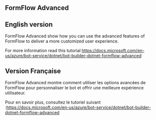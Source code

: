 ## FormFlow Advanced

## English version

FormFlow Advanced show how you can use the advanced features of FormFlow to deliver a more customized user experience.

For more information read this tutorial https://docs.microsoft.com/en-us/azure/bot-service/dotnet/bot-builder-dotnet-formflow-advanced

## Version Française

FormFlow Advanced montre comment utiliser les options avancées de FormFlow pour personnaliser le bot et offrir une meilleure expérience utilisateur.

Pour en savoir plus, consultez le tutoriel suivant :https://docs.microsoft.com/en-us/azure/bot-service/dotnet/bot-builder-dotnet-formflow-advanced
